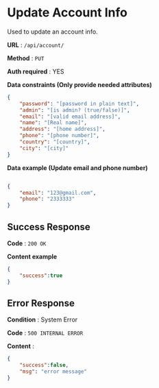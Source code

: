 # Update Account Info

Used to update an account info.

**URL** : `/api/account/`

**Method** : `PUT`

**Auth required** : YES

**Data constraints (Only provide needed attributes)**

```json
{
    "password": "[password in plain text]",
    "admin": "[is admin? (true/false)]",
    "email": "[valid email address]",
    "name": "[Real name]",
    "address": "[home address]",
    "phone": "[phone number]",
    "country": "[country]",
    "city": "[city]"
}
```

**Data example (Update email and phone number)**

```json

{
    "email": "123@gmail.com",
    "phone": "2333333"
}
```

## Success Response

**Code** : `200 OK`

**Content example**

```json
{
    "success":true
}
```

## Error Response

**Condition** : System Error

**Code** : `500 INTERNAL ERROR`

**Content** :

```json
{
    "success":false,
    "msg": "error message"
}
```
